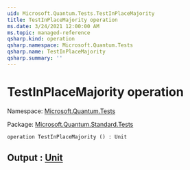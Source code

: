 ```yaml
---
uid: Microsoft.Quantum.Tests.TestInPlaceMajority
title: TestInPlaceMajority operation
ms.date: 3/24/2021 12:00:00 AM
ms.topic: managed-reference
qsharp.kind: operation
qsharp.namespace: Microsoft.Quantum.Tests
qsharp.name: TestInPlaceMajority
qsharp.summary: ''
---
```


# TestInPlaceMajority operation

Namespace: [Microsoft.Quantum.Tests](xref:Microsoft.Quantum.Tests)

Package: [Microsoft.Quantum.Standard.Tests](https://nuget.org/packages/Microsoft.Quantum.Standard.Tests)




```qsharp
operation TestInPlaceMajority () : Unit
```


## Output : [Unit](xref:microsoft.quantum.lang-ref.unit)

